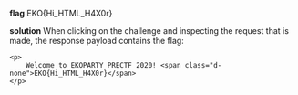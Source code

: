 **flag**
EKO{Hi_HTML_H4X0r}

**solution**
When clicking on the challenge and inspecting the request that is made, the response payload contains the flag:

```          
<p>
    Welcome to EKOPARTY PRECTF 2020! <span class="d-none">EKO{Hi_HTML_H4X0r}</span>
</p>
          
```